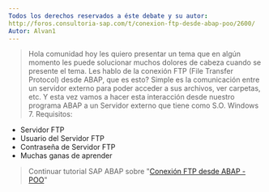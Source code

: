 ```yaml
---
Todos los derechos reservados a éste debate y su autor:
http://foros.consultoria-sap.com/t/conexion-ftp-desde-abap-poo/2600/
Autor: Alvan1 
---
```


>Hola comunidad hoy les quiero presentar un tema que en algún momento les puede solucionar muchos dolores de cabeza cuando se presente el tema.
>Les hablo de la conexión FTP (File Transfer Protocol) desde ABAP, que es esto? Simple es la comunicación entre un servidor externo para poder acceder a sus archivos, ver carpetas, etc. Y esta vez vamos a hacer esta interacción desde nuestro programa ABAP a un Servidor externo que tiene como S.O. Windows 7.
Requisitos:
>
* Servidor FTP
* Usuario del Servidor FTP
* Contraseña de Servidor FTP
* Muchas ganas de aprender 
>
>Continuar tutorial SAP ABAP sobre "[Conexión FTP desde ABAP - POO](http://foros.consultoria-sap.com/t/conexion-ftp-desde-abap-poo/2600)"
